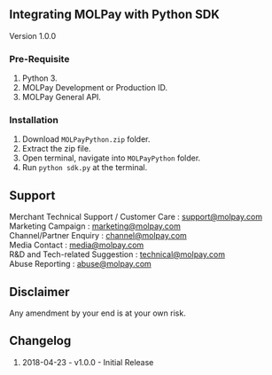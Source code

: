 ## Integrating MOLPay with Python SDK
Version 1.0.0

### Pre-Requisite
1. Python 3.
2. MOLPay Development or Production ID.
3. MOLPay General API.

### Installation
1. Download `MOLPayPython.zip` folder.
2. Extract the zip file.
3. Open terminal, navigate into `MOLPayPython` folder.
4. Run `python sdk.py` at the terminal.

Support
-------

Merchant Technical Support / Customer Care : support@molpay.com <br>
Marketing Campaign : marketing@molpay.com <br>
Channel/Partner Enquiry : channel@molpay.com <br>
Media Contact : media@molpay.com <br>
R&D and Tech-related Suggestion : technical@molpay.com <br>
Abuse Reporting : abuse@molpay.com

Disclaimer
----------
Any amendment by your end is at your own risk.

Changelog
----------
1. 2018-04-23 - v1.0.0 - Initial Release

